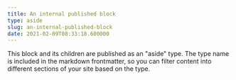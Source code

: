 ```yaml
---
title: An internal published block
type: aside
slug: an-internal-published-block
date: 2021-02-09T08:33:18.600000
---
```


This block and its children are published as an "aside" type. The type name is included in the markdown frontmatter, so you can filter content into different sections of your site based on the type.
